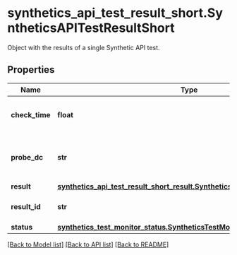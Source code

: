 # synthetics_api_test_result_short.SyntheticsAPITestResultShort

Object with the results of a single Synthetic API test.
## Properties
Name | Type | Description | Notes
------------ | ------------- | ------------- | -------------
**check_time** | **float** | Last time the API test was performed. | [optional] 
**probe_dc** | **str** | Location from which the API test was performed. | [optional] 
**result** | [**synthetics_api_test_result_short_result.SyntheticsAPITestResultShortResult**](SyntheticsAPITestResultShortResult.md) |  | [optional] 
**result_id** | **str** | ID of the API test result. | [optional] 
**status** | [**synthetics_test_monitor_status.SyntheticsTestMonitorStatus**](SyntheticsTestMonitorStatus.md) |  | [optional] 

[[Back to Model list]](../README.md#documentation-for-models) [[Back to API list]](../README.md#documentation-for-api-endpoints) [[Back to README]](../README.md)


